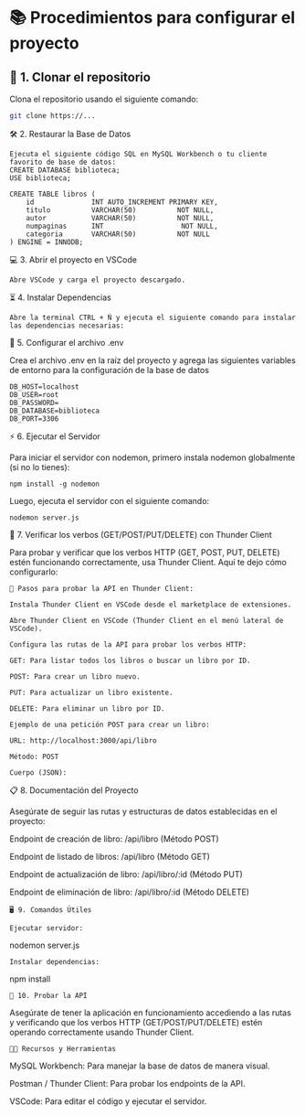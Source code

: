 # 📚 Procedimientos para configurar el proyecto

## 🚀 1. Clonar el repositorio

Clona el repositorio usando el siguiente comando:

```bash
git clone https://...
```
🛠️ 2. Restaurar la Base de Datos
```
Ejecuta el siguiente código SQL en MySQL Workbench o tu cliente favorito de base de datos:
CREATE DATABASE biblioteca;
USE biblioteca;

CREATE TABLE libros (
    id              INT AUTO_INCREMENT PRIMARY KEY,
    titulo          VARCHAR(50)          NOT NULL,
    autor           VARCHAR(50)          NOT NULL,
    numpaginas      INT                   NOT NULL,
    categoria       VARCHAR(50)          NOT NULL
) ENGINE = INNODB;
```
💻 3. Abrir el proyecto en VSCode
```
Abre VSCode y carga el proyecto descargado.
```
⏳ 4. Instalar Dependencias
```
Abre la terminal CTRL + Ñ y ejecuta el siguiente comando para instalar las dependencias necesarias:
```
🔑 5. Configurar el archivo .env

Crea el archivo .env en la raíz del proyecto y agrega las siguientes variables de entorno para la configuración de la base de datos
```
DB_HOST=localhost
DB_USER=root
DB_PASSWORD=
DB_DATABASE=biblioteca
DB_PORT=3306
```
⚡ 6. Ejecutar el Servidor

Para iniciar el servidor con nodemon, primero instala nodemon globalmente (si no lo tienes):
```
npm install -g nodemon
```
Luego, ejecuta el servidor con el siguiente comando:
```
nodemon server.js
```
🧪 7. Verificar los verbos (GET/POST/PUT/DELETE) con Thunder Client

Para probar y verificar que los verbos HTTP (GET, POST, PUT, DELETE) estén funcionando correctamente, usa Thunder Client. Aquí te dejo cómo configurarlo:
```
📝 Pasos para probar la API en Thunder Client:

Instala Thunder Client en VSCode desde el marketplace de extensiones.

Abre Thunder Client en VSCode (Thunder Client en el menú lateral de VSCode).

Configura las rutas de la API para probar los verbos HTTP:

GET: Para listar todos los libros o buscar un libro por ID.

POST: Para crear un libro nuevo.

PUT: Para actualizar un libro existente.

DELETE: Para eliminar un libro por ID.

Ejemplo de una petición POST para crear un libro:

URL: http://localhost:3000/api/libro

Método: POST

Cuerpo (JSON):
```
📋 8. Documentación del Proyecto

Asegúrate de seguir las rutas y estructuras de datos establecidas en el proyecto:

Endpoint de creación de libro: /api/libro (Método POST)

Endpoint de listado de libros: /api/libro (Método GET)

Endpoint de actualización de libro: /api/libro/:id (Método PUT)

Endpoint de eliminación de libro: /api/libro/:id (Método DELETE)
```
🖥️ 9. Comandos Útiles

Ejecutar servidor:
```
nodemon server.js
```
Instalar dependencias:
```
npm install
```
📱 10. Probar la API
```
Asegúrate de tener la aplicación en funcionamiento accediendo a las rutas y verificando que los verbos HTTP (GET/POST/PUT/DELETE) estén operando correctamente usando Thunder Client.
```
👨‍🏫 Recursos y Herramientas
```
MySQL Workbench: Para manejar la base de datos de manera visual.

Postman / Thunder Client: Para probar los endpoints de la API.

VSCode: Para editar el código y ejecutar el servidor.
```
